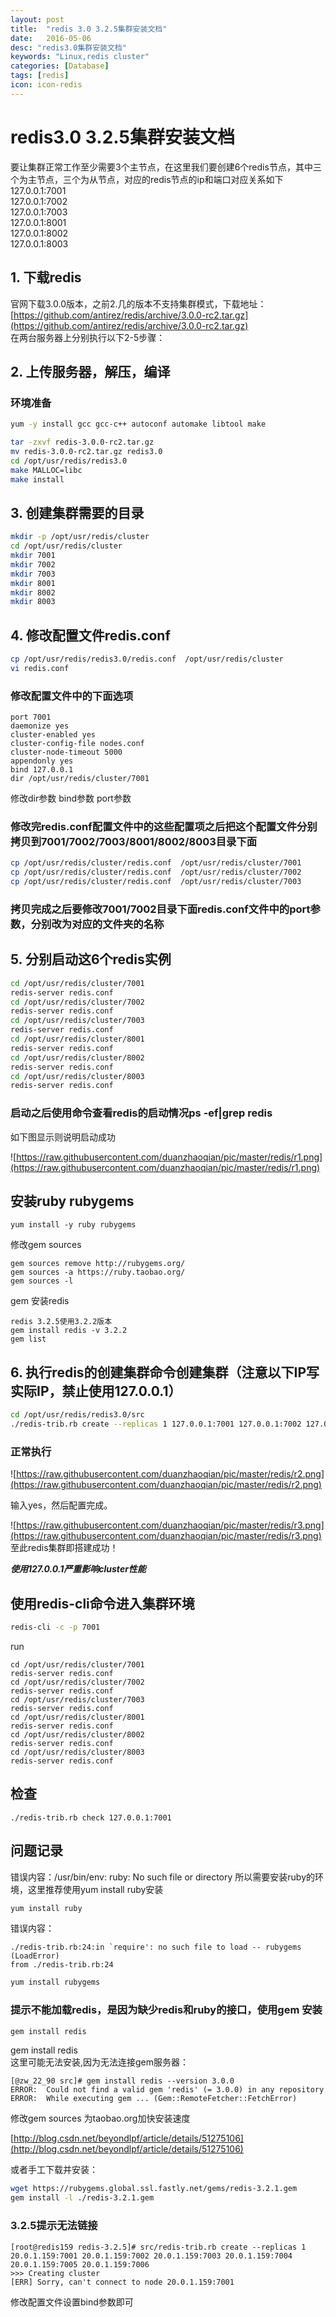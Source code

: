 ```yaml
---
layout: post
title:  "redis 3.0 3.2.5集群安装文档"
date:   2016-05-06
desc: "redis3.0集群安装文档"
keywords: "Linux,redis cluster"
categories: [Database]
tags: [redis]
icon: icon-redis
---
```


# redis3.0 3.2.5集群安装文档

<!--
create time: 2016-05-06 18:15:43
Author: <段朝骞>

This file is created by Marboo<http://marboo.io> template file $MARBOO_HOME/.media/starts/default.md
本文件由 Marboo<http://marboo.io> 模板文件 $MARBOO_HOME/.media/starts/default.md 创建
-->

要让集群正常工作至少需要3个主节点，在这里我们要创建6个redis节点，其中三个为主节点，三个为从节点，对应的redis节点的ip和端口对应关系如下	
127.0.0.1:7001	
127.0.0.1:7002	
127.0.0.1:7003	
127.0.0.1:8001	
127.0.0.1:8002	
127.0.0.1:8003	


## 1. 下载redis

官网下载3.0.0版本，之前2.几的版本不支持集群模式，下载地址：[https://github.com/antirez/redis/archive/3.0.0-rc2.tar.gz](https://github.com/antirez/redis/archive/3.0.0-rc2.tar.gz)		
在两台服务器上分别执行以下2-5步骤：

## 2. 上传服务器，解压，编译

### 环境准备

```bash
yum -y install gcc gcc-c++ autoconf automake libtool make
```

```bash
tar -zxvf redis-3.0.0-rc2.tar.gz 
mv redis-3.0.0-rc2.tar.gz redis3.0
cd /opt/usr/redis/redis3.0
make MALLOC=libc
make install
```

## 3. 创建集群需要的目录

```bash
mkdir -p /opt/usr/redis/cluster
cd /opt/usr/redis/cluster
mkdir 7001
mkdir 7002
mkdir 7003
mkdir 8001
mkdir 8002
mkdir 8003
```

## 4. 修改配置文件redis.conf

```bash
cp /opt/usr/redis/redis3.0/redis.conf  /opt/usr/redis/cluster
vi redis.conf
```

### 修改配置文件中的下面选项

```
port 7001
daemonize yes
cluster-enabled yes
cluster-config-file nodes.conf
cluster-node-timeout 5000
appendonly yes
bind 127.0.0.1
dir /opt/usr/redis/cluster/7001
```

修改dir参数 bind参数 port参数

### 修改完redis.conf配置文件中的这些配置项之后把这个配置文件分别拷贝到7001/7002/7003/8001/8002/8003目录下面

```bash
cp /opt/usr/redis/cluster/redis.conf  /opt/usr/redis/cluster/7001
cp /opt/usr/redis/cluster/redis.conf  /opt/usr/redis/cluster/7002
cp /opt/usr/redis/cluster/redis.conf  /opt/usr/redis/cluster/7003
```

### 拷贝完成之后要修改7001/7002目录下面redis.conf文件中的port参数，分别改为对应的文件夹的名称

## 5. 分别启动这6个redis实例

```bash
cd /opt/usr/redis/cluster/7001
redis-server redis.conf
cd /opt/usr/redis/cluster/7002
redis-server redis.conf
cd /opt/usr/redis/cluster/7003
redis-server redis.conf
cd /opt/usr/redis/cluster/8001
redis-server redis.conf
cd /opt/usr/redis/cluster/8002
redis-server redis.conf
cd /opt/usr/redis/cluster/8003
redis-server redis.conf
```

### 启动之后使用命令查看redis的启动情况ps -ef|grep redis
如下图显示则说明启动成功

![https://raw.githubusercontent.com/duanzhaoqian/pic/master/redis/r1.png](https://raw.githubusercontent.com/duanzhaoqian/pic/master/redis/r1.png)

## 安装ruby rubygems

```
yum install -y ruby rubygems
```

修改gem sources

```
gem sources remove http://rubygems.org/
gem sources -a https://ruby.taobao.org/ 
gem sources -l
```

gem 安装redis

```
redis 3.2.5使用3.2.2版本
gem install redis -v 3.2.2 
gem list
```

## 6. 执行redis的创建集群命令创建集群（注意以下IP写实际IP，禁止使用127.0.0.1）

```bash
cd /opt/usr/redis/redis3.0/src
./redis-trib.rb create --replicas 1 127.0.0.1:7001 127.0.0.1:7002 127.0.0.1:7003 127.0.0.1:8001 127.0.0.1:8002 127.0.0.1:8003
```

### 正常执行

![https://raw.githubusercontent.com/duanzhaoqian/pic/master/redis/r2.png](https://raw.githubusercontent.com/duanzhaoqian/pic/master/redis/r2.png)
 
输入yes，然后配置完成。
 
![https://raw.githubusercontent.com/duanzhaoqian/pic/master/redis/r3.png](https://raw.githubusercontent.com/duanzhaoqian/pic/master/redis/r3.png)
至此redis集群即搭建成功！

***使用127.0.0.1严重影响cluster性能***

## 使用redis-cli命令进入集群环境

```bash
redis-cli -c -p 7001
```


run

```
cd /opt/usr/redis/cluster/7001
redis-server redis.conf
cd /opt/usr/redis/cluster/7002
redis-server redis.conf
cd /opt/usr/redis/cluster/7003
redis-server redis.conf
cd /opt/usr/redis/cluster/8001
redis-server redis.conf
cd /opt/usr/redis/cluster/8002
redis-server redis.conf
cd /opt/usr/redis/cluster/8003
redis-server redis.conf

```

## 检查

```
./redis-trib.rb check 127.0.0.1:7001
```

## 问题记录
错误内容：/usr/bin/env: ruby: No such file or directory
所以需要安装ruby的环境，这里推荐使用yum install ruby安装

```bash
yum install ruby
```

 错误内容：

```
./redis-trib.rb:24:in `require': no such file to load -- rubygems (LoadError)
from ./redis-trib.rb:24
```

```bash
yum install rubygems
```

### 提示不能加载redis，是因为缺少redis和ruby的接口，使用gem 安装

```bash
gem install redis
```

gem install redis	
这里可能无法安装,因为无法连接gem服务器：	

```
[@zw_22_90 src]# gem install redis --version 3.0.0  
ERROR:  Could not find a valid gem 'redis' (= 3.0.0) in any repository
ERROR:  While executing gem ... (Gem::RemoteFetcher::FetchError)
```

修改gem sources 为taobao.org加快安装速度

[http://blog.csdn.net/beyondlpf/article/details/51275106](http://blog.csdn.net/beyondlpf/article/details/51275106)


或者手工下载并安装：

```bash
wget https://rubygems.global.ssl.fastly.net/gems/redis-3.2.1.gem
gem install -l ./redis-3.2.1.gem
```

### 3.2.5提示无法链接

```
[root@redis159 redis-3.2.5]# src/redis-trib.rb create --replicas 1 20.0.1.159:7001 20.0.1.159:7002 20.0.1.159:7003 20.0.1.159:7004 20.0.1.159:7005 20.0.1.159:7006
>>> Creating cluster
[ERR] Sorry, can't connect to node 20.0.1.159:7001
```

修改配置文件设置bind参数即可
